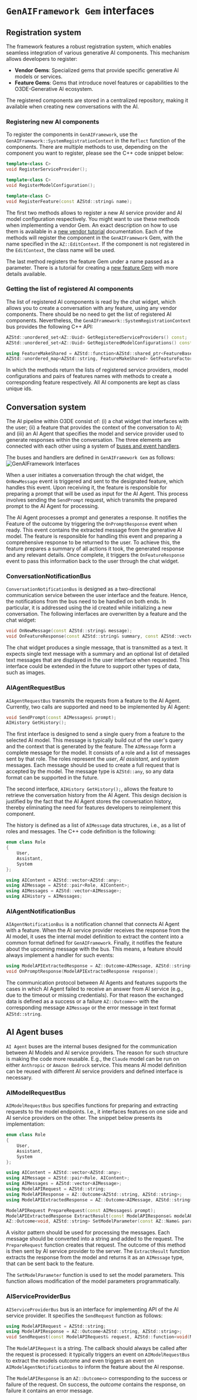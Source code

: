 # `GenAIFramework Gem` interfaces

## Registration system

The framework features a robust registration system, which enables seamless integration of various generative AI components. This mechanism allows developers to register:
* **Vendor Gems**: Specialized gems that provide specific generative AI models or services.
* **Feature Gems**: Gems that introduce novel features or capabilities to the O3DE-Generative AI ecosystem.

The registered components are stored in a centralized repository, making it available when creating new conversations with the AI. 

### Registering new AI components
To register the components in `GenAIFramework`, use the `GenAIFramework::SystemRegistrationContext` in the `Reflect` function of the components. There are multiple methods to use, depending on the component you want to register, please see the C++ code snippet below:

```cpp
template<class C>
void RegisterServiceProvider();

template<class C>
void RegisterModelConfiguration();

template<class C>
void RegisterFeature(const AZStd::string& name);
```

The first two methods allows to register a new AI service provider and AI model configuration respectively. You might want to use these methods when implementing a vendor Gem. An exact description on how to use them is available in a [new vendor tutorial](./newVendor.md) documentation. Each of the methods will register the component in the `GenAIFramework` Gem, with the name specified in the `AZ::EditContext`. If the component is not registered in the `EditContext`, the class name will be used.

The last method registers the feature Gem under a name passed as a parameter. There is a tutorial for creating a [new feature Gem](./newFeature.md) with more details available.

### Getting the list of registered AI components
The list of registered AI components is read by the chat widget, which allows you to create a conversation with any feature, using any vendor components. There should be no need to get the list of registered AI components. Nevertheless, the `GenAIFramework::SystemRegistrationContext` bus provides the following C++ API:

```cpp
AZStd::unordered_set<AZ::Uuid> GetRegisteredServiceProviders() const;
AZStd::unordered_set<AZ::Uuid> GetRegisteredModelConfigurations() const;

using FeatureMakeShared = AZStd::function<AZStd::shared_ptr<FeatureBase>(AZ::u64, AZ::u64)>;
AZStd::unordered_map<AZStd::string, FeatureMakeShared> GetFeatureFactory() const;
```

In which the methods return the lists of registered service providers, model configurations and pairs of features names with methods to create a corresponding feature respectively. All AI components are kept as class unique ids.

## Conversation system
The AI pipeline within O3DE consist of: (i) a chat widget that interfaces with the user; (ii) a feature that provides the context of the conversation to AI; and (iii) an AI Agent that specifies the model and service provider used to generate responses within the conversation. The three elements are connected with each other using a system of [buses and event handlers](https://docs.o3de.org/docs/user-guide/programming/messaging/ebus/). 

The buses and handlers are defined in `GenAIFramework Gem` as follows:
![GenAIFramework Interfaces](./images/interfaces.svg)

When a user initiates a conversation through the chat widget, the `OnNewMessage` event is triggered and sent to the designated feature, which handles this event. Upon receiving it, the feature is responsible for preparing a prompt that will be used as input for the AI Agent. This process involves sending the `SendPrompt` request, which transmits the prepared prompt to the AI Agent for processing.

The AI Agent processes a prompt and generates a response. It notifies the Feature of the outcome by triggering the `OnPromptResponse` event when ready. This event contains the extracted message from the generative AI model. The feature is responsible for handling this event and preparing a comprehensive response to be returned to the user. To achieve this, the feature prepares a summary of all actions it took, the generated response and any relevant details. Once complete, it triggers the `OnFeatureResponse` event to pass this information back to the user through the chat widget.

### ConversationNotificationBus
`ConversationNotificationBus` is designed as a two-directional communication service between the user interface and the feature. Hence, the notifications from the bus need to be handled on both ends. In particular, it is addressed using the id created while initializing a new conversation. The following interfaces are overwritten by a feature and the chat widget:
```cpp
void OnNewMessage(const AZStd::string& message);
void OnFeatureResponse(const AZStd::string& summary, const AZStd::vector<AZStd::string>& detailedResponse);
```

The chat widget produces a single message, that is transmitted as a text. It expects single text message with a summary and an optional list of detailed text messages that are displayed in the user interface when requested. This interface could be extended in the future to support other types of data, such as images.

### AIAgentRequestBus
`AIAgentRequestBus` transmits the requests from a feature to the AI Agent. Currently, two calls are supported and need to be implemented by AI Agent:

```cpp
void SendPrompt(const AIMessages& prompt);
AIHistory GetHistory();
```

The first interface is designed to send a single query from a feature to the selected AI model. This message is typically build out of the user's query and the context that is generated by the feature. The `AIMessage` form a complete message for the model. It consists of a role and a list of messages sent by that role. The roles represent the _user_, _AI assistant_, and _system_ messages. Each message should be used to create a full request that is accepted by the model. The message type is `AZStd::any`, so any data format can be supported in the future.

The second interface, `AIHistory GetHistory();`, allows the feature to retrieve the conversation history from the AI Agent. This design decision is justified by the fact that the AI Agent stores the conversation history, thereby eliminating the need for features developers to reimplement this component.

The history is defined as a list of `AIMessage` data structures, i.e., as a list of roles and messages. The C++ code definition is the following:

```cpp
enum class Role
{
    User,
    Assistant,
    System
};

using AIContent = AZStd::vector<AZStd::any>;
using AIMessage = AZStd::pair<Role, AIContent>;
using AIMessages = AZStd::vector<AIMessage>;
using AIHistory = AIMessages;
```

### AIAgentNotificationBus
`AIAgentNotificationBus` is a notification channel that connects AI Agent with a feature. When the AI service provider receives the response from the AI model, it uses the internal model definition to extract the content into a common format defined for `GenAIFramework`. Finally, it notifies the feature about the upcoming message with the bus. This means, a feature should always implement a handler for such events:

```cpp
using ModelAPIExtractedResponse = AZ::Outcome<AIMessage, AZStd::string>; 
void OnPromptResponse(ModelAPIExtractedResponse response);
```

The communication protocol between AI Agents and features supports the cases in which AI Agent failed to receive an answer from AI service (e.g., due to the timeout or missing credentials). For that reason the exchanged data is defined as a success or a failure `AZ::Outcome<>` with the corresponding message `AIMessage` or the error message in text format `AZStd::string`.

## AI Agent buses

`AI Agent` buses are the internal buses designed for the communication between AI Models and AI service providers. The reason for such structure is making the code more reusable. E.g., the `Claude` model can be run on either `Anthropic` or `Amazon Bedrock` service. This means AI model definition can be reused with different AI service providers and defined interface is necessary.

### AIModelRequestBus
`AIModelRequestBus` bus specifies functions for preparing and extracting requests to the model endpoints. I.e., it interfaces features on one side and AI service providers on the other. The snippet below presents its implementation:
```cpp
enum class Role
{
    User,
    Assistant,
    System
};

using AIContent = AZStd::vector<AZStd::any>;
using AIMessage = AZStd::pair<Role, AIContent>;
using AIMessages = AZStd::vector<AIMessage>;
using ModelAPIRequest = AZStd::string;
using ModelAPIResponse = AZ::Outcome<AZStd::string, AZStd::string>;
using ModelAPIExtractedResponse = AZ::Outcome<AIMessage, AZStd::string>;

ModelAPIRequest PrepareRequest(const AIMessages& prompt);
ModelAPIExtractedResponse ExtractResult(const ModelAPIResponse& modelAPIResponse);
AZ::Outcome<void, AZStd::string> SetModelParameter(const AZ::Name& parameterName, const AZStd::string& parameterValue);
```
A visitor pattern should be used for processing the messages. Each message should be converted into a string and added to the request. The `PrepareRequest` function creates that request. The outcome of this method is then sent by AI service provider to the server. The `ExtractResult` function extracts the response from the model and returns it as an `AIMessage` type, that can be sent back to the feature.

The `SetModelParameter` function is used to set the model parameters. This function allows modification of the model parameters programmatically.

### AIServiceProviderBus
`AIServiceProviderBus` bus is an interface for implementing API of the AI service provider. It specifies the `SendRequest` function as follows:
```cpp
using ModelAPIRequest = AZStd::string;
using ModelAPIResponse = AZ::Outcome<AZStd::string, AZStd::string>;
void SendRequest(const ModelAPIRequest& request, AZStd::function<void(ModelAPIResponse)> callback);
```

The `ModelAPIRequest` is a string. The callback should always be called after the request is processed: it typically triggers an event on `AIModelRequestBus` to extract the models outcome and even triggers an event on `AIModelAgentNotificationBus` to inform the feature about the AI response.

The `ModelAPIResponse` is an `AZ::Outcome<>` corresponding to the success or failure of the request. On success, the _outcome_ contains the response, on failure it contains an error message.
